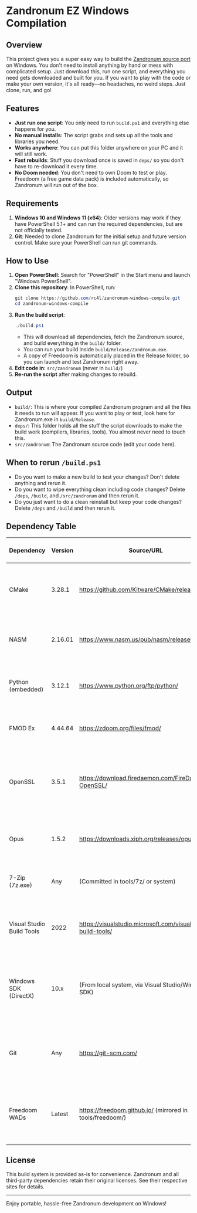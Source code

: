 # Zandronum EZ Windows Compilation

## Overview
This project gives you a super easy way to build the [Zandronum source port](https://www.youtube.com/watch?v=cR5GJCW8S9Q) on Windows. You don't need to install anything by hand or mess with complicated setup. Just download this, run one script, and everything you need gets downloaded and built for you. If you want to play with the code or make your own version, it's all ready—no headaches, no weird steps. Just clone, run, and go!

## Features
- **Just run one script**: You only need to run `build.ps1` and everything else happens for you.
- **No manual installs**: The script grabs and sets up all the tools and libraries you need.
- **Works anywhere**: You can put this folder anywhere on your PC and it will still work.
- **Fast rebuilds**: Stuff you download once is saved in `deps/` so you don't have to re-download it every time.
- **No Doom needed**: You don't need to own Doom to test or play. Freedoom (a free game data pack) is included automatically, so Zandronum will run out of the box.

## Requirements
1. **Windows 10 and Windows 11 (x64)**: Older versions may work if they have PowerShell 5.1+ and can run the required dependencies, but are not officially tested.
2. **Git**: Needed to clone Zandronum for the initial setup and future version control. Make sure your PowerShell can run git commands.

## How to Use
1. **Open PowerShell**: Search for "PowerShell" in the Start menu and launch "Windows PowerShell".
2. **Clone this repository**: In PowerShell, run:
   ```powershell
   git clone https://github.com/rc4l/zandronum-windows-compile.git
   cd zandronum-windows-compile
   ```
3. **Run the build script**: 
   ```powershell
   ./build.ps1
   ```
   - This will download all dependencies, fetch the Zandronum source, and build everything in the `build/` folder.
   - You can run your build inside `build/Release/Zandronum.exe`.
   - A copy of Freedoom is automatically placed in the Release folder, so you can launch and test Zandronum right away.
4. **Edit code in**: `src/zandronum` (never in `build/`)
5. **Re-run the script** after making changes to rebuild.

## Output
- `build/`: This is where your compiled Zandronum program and all the files it needs to run will appear. If you want to play or test, look here for Zandronum.exe in `build/Release`.
- `deps/`: This folder holds all the stuff the script downloads to make the build work (compilers, libraries, tools). You almost never need to touch this.
- `src/zandronum`: The Zandronum source code (edit your code here).

## When to rerun `/build.ps1`
- Do you want to make a new build to test your changes? Don't delete anything and rerun it.
- Do you want to wipe everything clean including code changes? Delete `/deps`, `/build`, and `/src/zandronum` and then rerun it.
- Do you just want to do a clean reinstall but keep your code changes? Delete `/deps` and `/build` and then rerun it.

## Dependency Table
| Dependency                | Version      | Source/URL                                                                 | Installation Type | What do? (Why is it needed?)                                                                                 | Notes / Portability                |
|---------------------------|-------------|----------------------------------------------------------------------------|-------------------|--------------------------------------------------------------------------------------------------------------|------------------------------------|
| CMake                     | 3.28.1      | https://github.com/Kitware/CMake/releases                                  | Portable          | Tells your computer how to build Zandronum from the source code.                                              | Downloaded/extracted to deps/      |
| NASM                      | 2.16.01     | https://www.nasm.us/pub/nasm/releasebuilds/                                | Portable          | Builds some low-level parts of Zandronum (fast math, sound, etc).                                             | Downloaded/extracted to deps/      |
| Python (embedded)         | 3.12.1      | https://www.python.org/ftp/python/                                         | Portable          | Runs helper scripts during the build (not for playing the game).                                              | Downloaded/extracted to deps/      |
| FMOD Ex                   | 4.44.64     | https://zdoom.org/files/fmod/                                              | Portable          | Lets Zandronum play music and sound effects.                                                                  | Downloaded/extracted to deps/      |
| OpenSSL                   | 3.5.1       | https://download.firedaemon.com/FireDaemon-OpenSSL/                        | Portable          | Lets Zandronum connect to servers securely (for multiplayer over the internet).                               | Downloaded/extracted to deps/      |
| Opus                      | 1.5.2       | https://downloads.xiph.org/releases/opus/                                  | Portable          | Lets Zandronum use voice chat in multiplayer games.                                                           | Downloaded/built in deps/          |
| 7-Zip (7z.exe)            | Any         | (Committed in tools/7z/ or system)                                         | Portable          | Unpacks all the downloaded files and tools.                                                                   | Must exist in tools/7z/            |
| Visual Studio Build Tools | 2022        | https://visualstudio.microsoft.com/visual-cpp-build-tools/                 | System            | Actually compiles (builds) the Zandronum program from the code.                                               | Auto-installs via winget if needed |
| Windows SDK (DirectX)     | 10.x        | (From local system, via Visual Studio/Windows SDK)                         | System            | Gives Zandronum the files it needs to use graphics and sound on Windows.                                      | Extracted from system, not bundled |
| Git                       | Any         | https://git-scm.com/                                                       | System            | Downloads the Zandronum source code and lets you update it later.                                             | User must install                  |
| Freedoom WADs             | Latest      | https://freedoom.github.io/ (mirrored in tools/freedoom/)                  | Portable          | Free game data so you can run and test Zandronum even if you don't own Doom.                                  | Placed in build/Release            |

## License
This build system is provided as-is for convenience. Zandronum and all third-party dependencies retain their original licenses. See their respective sites for details.

---

Enjoy portable, hassle-free Zandronum development on Windows!
